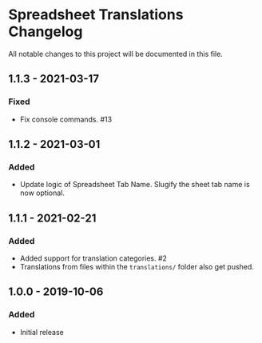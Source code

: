# Spreadsheet Translations Changelog

All notable changes to this project will be documented in this file.

## 1.1.3 - 2021-03-17
### Fixed
-  Fix console commands. #13

## 1.1.2 - 2021-03-01
### Added
- Update logic of Spreadsheet Tab Name. Slugify the sheet tab name is now optional. 

## 1.1.1 - 2021-02-21
### Added
- Added support for translation categories. #2
- Translations from files within the `translations/` folder also get pushed.

## 1.0.0 - 2019-10-06
### Added
- Initial release
